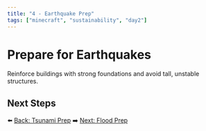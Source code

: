 ```yaml
---
title: "4 - Earthquake Prep"
tags: ["minecraft", "sustainability", "day2"]
---
```

# Prepare for Earthquakes

Reinforce buildings with strong foundations and avoid tall, unstable structures.

## Next Steps

⬅️ [Back: Tsunami Prep](/sustainability_lab/Day-2/02_tsunami)
➡️ [Next: Flood Prep](/sustainability_lab/Day-2/04_flood)
